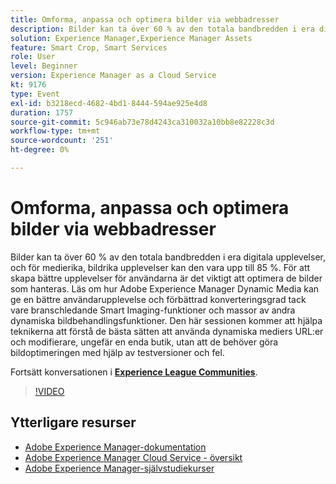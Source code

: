 ```yaml
---
title: Omforma, anpassa och optimera bilder via webbadresser
description: Bilder kan ta över 60 % av den totala bandbredden i era digitala upplevelser, och för medierika, bildrika upplevelser kan den vara upp till 85 %. För att skapa bättre upplevelser för användarna är det viktigt att optimera de bilder som hanteras. Läs om hur Adobe Experience Manager Dynamic Media kan ge en bättre användarupplevelse och förbättrad konverteringsgrad tack vare branschledande Smart Imaging-funktioner och massor av andra dynamiska bildbehandlingsfunktioner. Den här sessionen kommer att hjälpa teknikerna att förstå de bästa sätten att använda dynamiska mediers URL:er och modifierare, ungefär en enda butik, utan att de behöver göra bildoptimeringen med hjälp av testversioner och fel.
solution: Experience Manager,Experience Manager Assets
feature: Smart Crop, Smart Services
role: User
level: Beginner
version: Experience Manager as a Cloud Service
kt: 9176
type: Event
exl-id: b3218ecd-4682-4bd1-8444-594ae925e4d8
duration: 1757
source-git-commit: 5c946ab73e78d4243ca310032a10bb8e82228c3d
workflow-type: tm+mt
source-wordcount: '251'
ht-degree: 0%

---
```


# Omforma, anpassa och optimera bilder via webbadresser

Bilder kan ta över 60 % av den totala bandbredden i era digitala upplevelser, och för medierika, bildrika upplevelser kan den vara upp till 85 %. För att skapa bättre upplevelser för användarna är det viktigt att optimera de bilder som hanteras. Läs om hur Adobe Experience Manager Dynamic Media kan ge en bättre användarupplevelse och förbättrad konverteringsgrad tack vare branschledande Smart Imaging-funktioner och massor av andra dynamiska bildbehandlingsfunktioner. Den här sessionen kommer att hjälpa teknikerna att förstå de bästa sätten att använda dynamiska mediers URL:er och modifierare, ungefär en enda butik, utan att de behöver göra bildoptimeringen med hjälp av testversioner och fel.

Fortsätt konversationen i **[Experience League Communities](https://adobe.ly/3F58miP)**.

>[!VIDEO](https://video.tv.adobe.com/v/337847/?quality=12&learn=on&hidetitle=true)

## Ytterligare resurser

- [Adobe Experience Manager-dokumentation](https://experienceleague.adobe.com/docs/experience-manager-cloud-service.html?lang=sv-SE)
- [Adobe Experience Manager Cloud Service - översikt](https://experienceleague.adobe.com/docs/experience-manager-cloud-service/overview/home.html?lang=sv-SE)
- [Adobe Experience Manager-självstudiekurser](https://experienceleague.adobe.com/docs/experience-manager-tutorials.html?lang=sv-SE)
